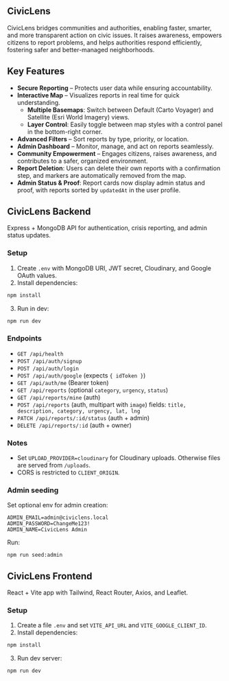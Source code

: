 ## CivicLens

CivicLens bridges communities and authorities, enabling faster, smarter, and more transparent action on civic issues.
It raises awareness, empowers citizens to report problems, and helps authorities respond efficiently, fostering safer and better-managed neighborhoods.

## Key Features
- **Secure Reporting** – Protects user data while ensuring accountability.
- **Interactive Map** – Visualizes reports in real time for quick understanding.
  - **Multiple Basemaps**: Switch between Default (Carto Voyager) and Satellite (Esri World Imagery) views.
  - **Layer Control**: Easily toggle between map styles with a control panel in the bottom-right corner.
- **Advanced Filters** – Sort reports by type, priority, or location.
- **Admin Dashboard** – Monitor, manage, and act on reports seamlessly.
- **Community Empowerment** – Engages citizens, raises awareness, and contributes to a safer, organized environment.
- **Report Deletion**: Users can delete their own reports with a confirmation step, and markers are automatically removed from the map.
- **Admin Status & Proof**: Report cards now display admin status and proof, with reports sorted by `updatedAt` in the user profile.

## CivicLens Backend

Express + MongoDB API for authentication, crisis reporting, and admin status updates.

### Setup

1. Create `.env` with MongoDB URI, JWT secret, Cloudinary, and Google OAuth values.
2. Install dependencies:
```bash
npm install
```
3. Run in dev:
```bash
npm run dev
```

### Endpoints

- `GET /api/health`
- `POST /api/auth/signup`
- `POST /api/auth/login`
- `POST /api/auth/google` (expects `{ idToken }`)
- `GET /api/auth/me` (Bearer token)
- `GET /api/reports` (optional `category`, `urgency`, `status`)
- `GET /api/reports/mine` (auth)
- `POST /api/reports` (auth, multipart with `image`) fields: `title, description, category, urgency, lat, lng`
- `PATCH /api/reports/:id/status` (auth + admin)
- `DELETE /api/reports/:id` (auth + owner)

### Notes

- Set `UPLOAD_PROVIDER=cloudinary` for Cloudinary uploads. Otherwise files are served from `/uploads`.
- CORS is restricted to `CLIENT_ORIGIN`.

### Admin seeding

Set optional env for admin creation:

```
ADMIN_EMAIL=admin@civiclens.local
ADMIN_PASSWORD=ChangeMe123!
ADMIN_NAME=CivicLens Admin
```

Run:

```
npm run seed:admin
```


## CivicLens Frontend

React + Vite app with Tailwind, React Router, Axios, and Leaflet.

### Setup

1. Create a file `.env` and set `VITE_API_URL` and `VITE_GOOGLE_CLIENT_ID`.
2. Install dependencies:
```bash
npm install
```
3. Run dev server:
```bash
npm run dev
```



